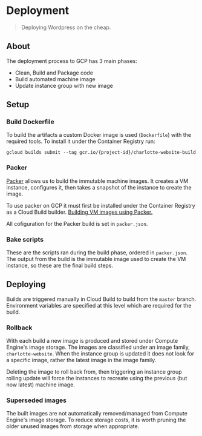 Deployment
==========
> Deploying Wordpress on the cheap.

## About
The deployment process to GCP has 3 main phases:
* Clean, Build and Package code
* Build automated machine image
* Update instance group with new image
## Setup

### Build Dockerfile
To build the artifacts a custom Docker image is used (`Dockerfile`) with the required tools. To install it under the Container Registry run:

    gcloud builds submit --tag gcr.io/{project-id}/charlotte-website-build
### Packer
[Packer](https://www.packer.io/docs/builders/googlecompute) allows us to build the immutable machine images. It creates a VM instance, configures it, then takes a snapshot of the instance to create the image.

To use packer on GCP it must first be installed under the Container Registry as a Cloud Build builder.
[Building VM images using Packer.
](https://cloud.google.com/build/docs/building/build-vm-images-with-packer#before_you_begin)

All cofiguration for the Packer build is set in `packer.json`. 

### Bake scripts
These are the scripts ran during the build phase, ordered in `packer.json`. The output from the build is the immutable image used to create the VM instance, so these are the final build steps.

## Deploying
Builds are triggered manually in Cloud Build to build from the `master` branch. Environment variables are specified at this level which are required for the build.

### Rollback
With each build a new image is produced and stored under Compute Engine's image storage. The images are classified under an image family, `charlotte-website`. When the instance group is updated it does not look for a specific image, rather the latest image in the image family.

Deleting the image to roll back from, then triggering an instance group rolling update will force the instances to recreate using the previous (but now latest) machine image.

### Superseded images
The built images are not automatically removed/managed from Compute Engine's image storage. To reduce storage costs, it is worth pruning the older unused images from storage when appropriate.
